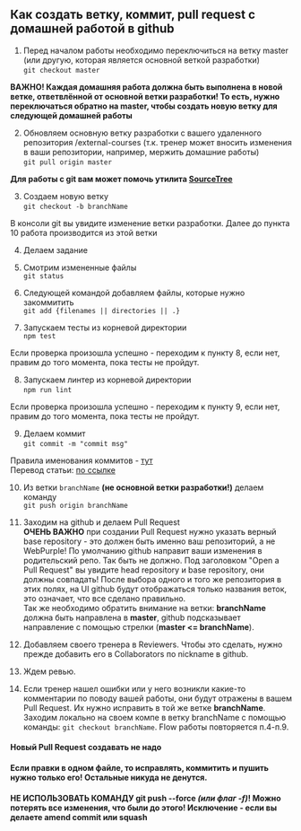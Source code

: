 ## Как создать ветку, коммит, pull request с домашней работой в github

1. Перед началом работы необходимо переключиться на ветку master (или другую, которая является основной веткой разработки)<br>
`git checkout master`<br>

**ВАЖНО! Каждая домашняя работа должна быть выполнена в новой ветке, ответвлённой от основной ветки разработки! То есть, нужно переключаться обратно на master, чтобы создать новую ветку для следующей домашней работы** <br>


2. Обновляем основную ветку разработки с вашего удаленного репозитория /external-courses (т.к. тренер может вносить изменения в ваши репозитории, например, мержить домашние работы)<br>
`git pull origin master`

**Для работы с git вам может помочь утилита [SourceTree](https://www.sourcetreeapp.com/)**

3. Создаем новую ветку<br>
`git checkout -b branchName`

В консоли git вы увидите изменение ветки разработки. Далее до пункта 10 работа производится из этой ветки

4. Делаем задание

5. Смотрим измененные файлы<br>
`git status`

6. Следующей командой добавляем файлы, которые нужно закоммитить<br>
`git add {filenames || directories || .}`

7. Запускаем тесты из корневой директории<br>
`npm test`

Если проверка произошла успешно - переходим к пункту 8, если нет, правим до того момента, пока тесты не пройдут.

8. Запускаем линтер из корневой директории<br>
`npm run lint`

Если проверка произошла успешно - переходим к пункту 9, если нет, правим до того момента, пока тесты не пройдут.

9. Делаем коммит<br>
`git commit -m "commit msg"`

Правила именования коммитов - [тут](https://chris.beams.io/posts/git-commit/)<br>
Перевод статьи: [по ссылке](https://habr.com/ru/post/416887/)

10. Из ветки `branchName` **(не основной ветки разработки!)** делаем команду<br>
```git push origin branchName```

11.  Заходим на github и делаем Pull Request<br>
**ОЧЕНЬ ВАЖНО** при создании Pull Request нужно указать верный base repository - это должен быть именно ваш репозиторий, а не WebPurple! По умолчанию github направит ваши изменения в родительский репо. Так быть не должно. Под заголовком "Open a Pull Request" вы увидите head repository и base repository, они должны совпадать! После выбора одного и того же репозитория в этих полях, на UI github будут отображаться только названия веток, это означает, что все сделано правильно.<br>
Так же необходимо обратить внимание на ветки: **branchName** должна быть направлена в **master**, github подсказывает направление с помощью стрелки (**master <= branchName**).

12. Добавляем своего тренера в Reviewers. Чтобы это сделать, нужно прежде добавить его в Collaborators по nickname в github.

13. Ждем ревью.

14. Если тренер нашел ошибки или у него возникли какие-то комментарии по поводу вашей работы, они будут отражены в вашем Pull Request. Их нужно исправить в той же ветке **branchName**. Заходим локально на своем компе в ветку branchName с помощью команды: `git checkout branchName`. Flow работы повторяется п.4-п.9.

#### Новый Pull Request создавать не надо

#### Если правки в одном файле, то исправлять, коммитить и пушить нужно только его! Остальные никуда не денутся.

#### НЕ ИСПОЛЬЗОВАТЬ КОМАНДУ git push --force <em>(или флаг -f)</em>! Можно потерять все изменения, что были до этого! Исключение - если вы делаете amend commit или squash

